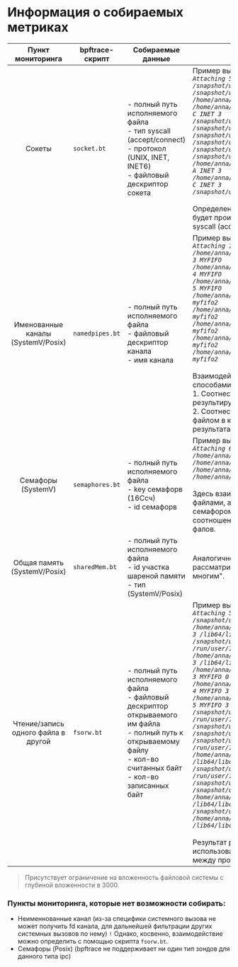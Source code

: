 # Информация о собираемых метриках

| Пункт мониторинга | bpftrace-скрипт| Собираемые данные | Установление связей |
| :---: | --- | --- | --- |
| Сокеты | `socket.bt` | - полный путь исполняемого файла <br>- тип syscall (accept/connect) <br>- протокол (UNIX, INET, INET6) <br>- файловый дескриптор сокета |  Пример вывода: <br>*`Attaching 5 probes...` <br> `/snapshot/usr/bin/VBoxClient C UNIX 7` <br>`/snapshot/usr/bin/X ` <br>`/home/anna/Desktop/bpftrace/socket/socket_server  `<br>`/home/anna/Desktop/bpftrace/socket/socket_client C INET 3` <br>`/snapshot/usr/bin/VBoxClient C UNIX 7` <br>`/snapshot/usr/sbin/nscd C INET 18` <br>`/snapshot/usr/sbin/nscd C INET 18` <br>`/snapshot/usr/sbin/nscd C INET 18`<br>`/snapshot/usr/lib/snapd/snapd C UNIX 3` <br>`/snapshot/usr/bin/VBoxClient C UNIX 7` <br>`/home/anna/Desktop/bpftrace/socket/socket_server A INET 3` <br>`/home/anna/Desktop/bpftrace/socket/socket_client C INET 3` <br>`/snapshot/usr/bin/VBoxClient C UNIX 7`*  <br><br>Определение взаимодействующих процессов будет производится на основе соотношения типа syscall (accept|connect) и файлового дескриптора сокета. |
| Именованные каналы (SystemV/Posix) | `namedpipes.bt` | - полный путь исполняемого файла <br>- файловый дескриптор канала <br>- имя канала | Пример вывода: <br>*`Attaching 12 probes...`<br>`/home/anna/Desktop/bpftrace/pipe/fifoserver.out 3 MYFIFO`<br>`/home/anna/Desktop/bpftrace/pipe/fifoserver.out 4 MYFIFO`<br>`/home/anna/Desktop/bpftrace/pipe/fifoserver.out 5 MYFIFO`<br>`/home/anna/Desktop/bpftrace/pipe/fifo1.out 3 myfifo2`<br>`/home/anna/Desktop/bpftrace/pipe/fifo2.out 3 myfifo2`<br>`/home/anna/Desktop/bpftrace/pipe/fifo1.out 3 myfifo2`<br>`/home/anna/Desktop/bpftrace/pipe/fifo2.out 3 myfifo2`<br>`/home/anna/Desktop/bpftrace/pipe/fifo2.out 3 myfifo2`* <br><br>Взаимодейтсиве определяется двумя способами: <br>1. Соотнести по имени канала в результирующем файле текущего скрипта. <br>2. Соотнести полный путь исполняемого файла с файлом в который он пишнт/читает по результатам работы скрипта `fsorw.bt`. |
| Семафоры (SystemV) | `semaphores.bt` | - полный путь исполняемого файла <br>- key семафорв (16Ссч) <br>- id семафорв |  Пример вывода: <br>*`Attaching 6 probes...`<br>`/home/anna/Desktop/bpftrace/IPC/semtest 12345 4`<br>`/home/anna/Desktop/bpftrace/IPC/semtest 12345 4`<br>`/home/anna/Desktop/bpftrace/IPC/semtest 12345 4`<br>`/home/anna/Desktop/bpftrace/IPC/semtest 12345 4`* <br><br>Здесь взаимодейтсиве определяется не между файлами, а различних файлов с одном и тем же семафором, сделать это возможно через соотношение одинаковых id и полных путей фалов.|
| Общая память (SystemV/Posix) | `sharedMem.bt` | - полный путь исполняемого файла <br>- id участка шареной памяти <br>- тип (SystemV/Posix) | Аналогично предыдущему варианту, рассматривается взаимодействие "одного ко многим". |
| Чтение/запись одного файла в другой | `fsorw.bt` | - полный путь исполняемого файла <br>- файловый дескриптор открываемого им файла <br>- полный путь к открываемому файлу <br>- кол-во считанных байт <br>- кол-во записанных байт | Пример вывода: <br>*`Attaching 51 probes...`<br>`/snapshot/usr/bin/X 64 /usr/bin/VBoxClient 31 0`<br>`/home/anna/Desktop/bpftrace/pipe/fifoserver.out 3 /lib64/libc.so.6 832 0`<br>`/snapshot/usr/bin/VBoxClient 8 /run/user/1000/xauth_BkPaXD 111 0`<br>`/home/anna/Desktop/bpftrace/pipe/fifoclient.out 3 /lib64/libc.so.6 832 0`<br>`/home/anna/Desktop/bpftrace/pipe/fifoclient.out 3 MYFIFO 0 14`<br>`/home/anna/Desktop/bpftrace/pipe/fifoserver.out 4 MYFIFO 3 0`<br>`/home/anna/Desktop/bpftrace/pipe/fifoserver.out 5 MYFIFO 3 0`<br>`/snapshot/usr/bin/VBoxClient 8 /run/user/1000/xauth_BkPaXD 111 0`<br>`/snapshot/usr/bin/X 64 /usr/bin/VBoxClient 31 0`<br>`/snapshot/usr/bin/plasmashell -1 / 8 0`<br>`/snapshot/usr/bin/VBoxClient 8 /run/user/1000/xauth_BkPaXD 111 0`<br>`/home/anna/Desktop/bpftrace/IPC/shmcreate 3 /lib64/libc.so.6 832 0`<br>`/snapshot/usr/bin/VBoxClient 8 /run/user/1000/xauth_BkPaXD 111 0`<br>`/snapshot/usr/bin/X 64 /usr/bin/VBoxClient 31 0`<br>`/snapshot/usr/bin/bash 3  0 5`<br>`/home/anna/Desktop/bpftrace/IPC/shmwrite 3 /lib64/libc.so.6 832 0`<br>`/snapshot/usr/bin/X 64 /usr/bin/VBoxClient 31 0`<br>`/home/anna/Desktop/bpftrace/IPC/shmrmid 3 /lib64/libc.so.6 832 0`* <br><br>Результат работы этого скрипта может быть использован для установление взаимосвязи между процессами. |

> Присутствует ограничение на вложенность файловой системы с глубиной вложенности в 3000.

### Пункты мониторинга, которые нет возможности собирать:
   - Неименнованные канал (из-за специфики системного вызова не может получить fd канала, для дальнейшей фильтрации других системных вызовов по нему) `!` Однако, косвенно, взаимодействие можно определить с помощью скрипта `fsorw.bt`.
   - Семафоры (Posix) (bpftrace не поддерживает ни один тип зондов для данного типа ipc)
